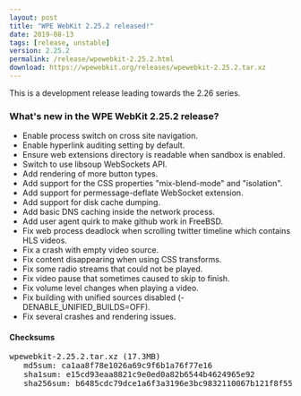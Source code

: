 ```yaml
---
layout: post
title: "WPE WebKit 2.25.2 released!"
date: 2019-08-13
tags: [release, unstable]
version: 2.25.2
permalink: /release/wpewebkit-2.25.2.html
download: https://wpewebkit.org/releases/wpewebkit-2.25.2.tar.xz
---
```


This is a development release leading towards the 2.26 series.

### What's new in the WPE WebKit 2.25.2 release?

- Enable process switch on cross site navigation.
- Enable hyperlink auditing setting by default.
- Ensure web extensions directory is readable when sandbox is enabled.
- Switch to use libsoup WebSockets API.
- Add rendering of more button types.
- Add support for the CSS properties "mix-blend-mode" and "isolation".
- Add support for permessage-deflate WebSocket extension.
- Add support for disk cache dumping.
- Add basic DNS caching inside the network process.
- Add user agent quirk to make github work in FreeBSD.
- Fix web process deadlock when scrolling twitter timeline which contains HLS videos.
- Fix a crash with empty video source.
- Fix content disappearing when using CSS transforms.
- Fix some radio streams that could not be played.
- Fix video pause that sometimes caused to skip to finish.
- Fix volume level changes when playing a video.
- Fix building with unified sources disabled (-DENABLE_UNIFIED_BUILDS=OFF).
- Fix several crashes and rendering issues.

#### Checksums

<pre>
wpewebkit-2.25.2.tar.xz (17.3MB)
   md5sum: ca1aa8f78e1026a69c9f6b1a76f77e16
   sha1sum: e15cd93eaa8821c9e0ed0a82b6544b4624965e92
   sha256sum: b6485cdc79dce1a6f3a3196e3bc9832110067b121f8f552e3e2d8a0135f6ae27
</pre>
